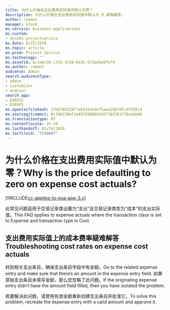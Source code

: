 ```yaml
---
title: 为什么价格在支出费用实际值中默认为零？
description: 为什么价格在支出费用实际值中默认为 0 疑难解答。
author: rumant
manager: kfend
ms.service: business-applications
ms.custom:
- dyn365-projectservice
ms.date: 8/22/2018
ms.topic: article
ms.prod: Project Service
ms.technology: ''
ms.assetid: bc1ebc58-c733-4310-8435-572ed9a9fef9
ms.author: rumant
audience: Admin
search.audienceType:
- admin
- customizer
- enduser
search.app:
- D365CE
- D365PS
ms.openlocfilehash: 3fb678822877a61d141de75aea29b7d5cdf292c4
ms.sourcegitcommit: 8c786230ef2a497280885b827162561776e2eb00
ms.translationtype: HT
ms.contentlocale: zh-CN
ms.lasthandoff: 03/24/2020
ms.locfileid: "3749697"
---
```

# <a name="why-is-the-price-defaulting-to-zero-on-expense-cost-actuals"></a><span data-ttu-id="b149e-103">为什么价格在支出费用实际值中默认为零？</span><span class="sxs-lookup"><span data-stu-id="b149e-103">Why is the price defaulting to zero on expense cost actuals?</span></span>

[!INCLUDE[cc-applies-to-psa-app-3.x](../includes/cc-applies-to-psa-app-3x.md)]

<span data-ttu-id="b149e-104">此常见问题适用于交易记录类设置为“支出”且交易记录类型为“成本”的支出实际值。</span><span class="sxs-lookup"><span data-stu-id="b149e-104">This FAQ applies to expense actuals where the transaction class is set to Expense and transaction type is Cost.</span></span>

## <a name="troubleshooting-cost-rates-on-expense-cost-actuals"></a><span data-ttu-id="b149e-105">支出费用实际值上的成本费率疑难解答</span><span class="sxs-lookup"><span data-stu-id="b149e-105">Troubleshooting cost rates on expense cost actuals</span></span>

<span data-ttu-id="b149e-106">转到相关支出条目，确保支出条目字段中有金额。</span><span class="sxs-lookup"><span data-stu-id="b149e-106">Go to the related expense entry and make sure that there’s an amount in the expense entry field.</span></span> <span data-ttu-id="b149e-107">如果原始支出条目未填写金额，那么您忽略了此问题。</span><span class="sxs-lookup"><span data-stu-id="b149e-107">If the originating expense entry didn’t have the amount field filled, then you have isolated the problem.</span></span>
 
<span data-ttu-id="b149e-108">若要解决此问题，请使用有效金额重新创建支出条目并批准它。</span><span class="sxs-lookup"><span data-stu-id="b149e-108">To solve this problem, recreate the expense entry with a valid amount and approve it.</span></span>
